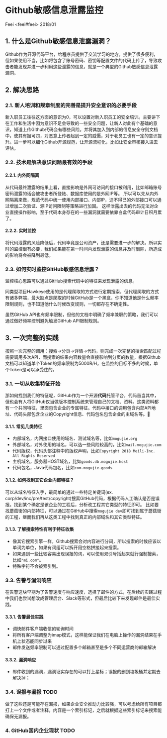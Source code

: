 # Github敏感信息泄露监控
Feei <feei#feei> 2018/01

## 1. 什么是Github敏感信息泄露漏洞？
Github作为开源代码平台，给程序员提供了交流学习的地方，提供了很多便利，但如果使用不当，比如将包含了账号密码、密钥等配置文件的代码上传了，导致攻击者能发现并进一步利用这些泄露的信息，就是一个典型的Github敏感信息泄露漏洞。

## 2. 解决思路
### 2.1. 新人培训和规章制度的完善是提升安全意识的必要手段
新入职员工往往这方面的意识为0，可以设置对新入职员工的安全培训。主要讲下在工作和生活中因为意识不足会导致的一些安全问题，让新人对此有个基础的意识，知道上传Github代码会有哪些风险。并将其加入到内部的信息安全守则文档中，使其有据可罚，对恶意上传者起到一定的威慑，对于老员工也有一定的意识提升。进一步可以细化Github开源规范，让开源流程化，比如让安全审核接入进去评估。

### 2.2. 技术是解决意识问题最有效的手段
#### 2.2.1. 内外网隔离
从代码最终泄露的结果上看，直接影响是外网可访问的接口被利用，比如邮箱账号密码泄露的话会被攻击者所登陆、数据库使用的是外网IP等。
所以可以先从内外网隔离来做，规范代码中统一使用内部接口、内部IP，迫不得已的外部接口可以通过增加二次验证、源IP访问限制等策略进行加固。
这样泄露出去的代码无法对企业直接操作影响，至于代码本身存在的一些漏洞就需要依靠白盒代码审计日积月累了。

#### 2.2.2. 实时监控
将代码泄露的风险降低后，代码毕竟是公司资产，还是需要进一步的解决。所以实时的监控很有必要，我们如果能在第一时间内发现泄露的信息并及时删除，所造成的影响将会被降到最低。

### 2.3. 如何实时监控GitHub敏感信息泄露？
监控核心思路可以通过GitHub搜索代码中的特征来发现泄露的信息。

同类型项目Hawkeye使用的是代理爬取的方式进行定期搜索，但代理爬取的方式有诸多弊端，最大缺点是爬取的时候GitHub是一个黑盒，你不知道他是什么频率限制规则，也不知道他什么时候改变规则，一切都存在不确定性。

虽然GitHub API也有频率限制，但他的文档中明确了频率兼职的策略，我们可以通过做好频率控制避免触发GitHub API限制规则。

## 3. 一次完整的实践
按照一次完整的调用：搜索->分页->详情->代码，则完成一次完整的搜索匹配过程需要调用多次API，而搜索的结果内容数量会直接影响到分页的数量，根据Github文档可以知道单个Token的频率限制为5000R/H，在监控的目标不多的时候，单个Token是可以承受住的。

### 3.1. 一切从收集特征开始
那如何找到我们的特征呢，GitHub作为一个开源**代码**托管平台，代码首当其中，但也会有人将GitHub仅当做版本控制系统来管理自己的文档、资料。这类资料都有一个共同特征，里面包含企业的专属特征。代码中接口的调用包含内部API地址、代码头部包含企业的Copyright信息、代码包名包含企业的主域名等。

#### 3.1.1. 常见几类特征
- 内部域名，内网接口使用的域名、测试域名等，比如`mogujie.org`
- 外部域名，对外使用的域名，可以选一些风险较高的，比如`mail.mogujie.com`
- 代码版权，代码头部注释中的版权声明，比如`Copyright 2018 Meili-Inc. All Rights Reserved`
- 主机域名，服务器HOST域名，比如`goods.db.mogujie.host`
- 代码包名，Java代码包名，比如`com.mogujie.goods`

#### 3.1.2. 如何找到其它企业内部特征？
可以从域名特征入手，最简单的通过一些特定关键词(ex. corp/dev/inc/pre/test/copyright)搜索GitHub代码，根据代码人工确认是否是误报。找到某个确定是该企业的工程后，分析改工程其它类型的特征即可。
比如要找蘑菇街的内部特征，可以通过在GitHub中搜索`mogujie dev`即可找到属于蘑菇街的工程，继而我们再从这类工程中找到真正的内部域名和其它类型特征。

#### 3.1.3. 了解搜索特性有利于特征收集
- 像其它搜索引擎一样，Github搜索会对内容进行分词，所以搜索的时候应该以单词为单位，如果有词组可以拆开用空格拼接起来搜索。
- 如果遇到一些比较容易出现误报的词，可以使用双引号括起来就行强制搜索，比如`"mi.com"`。
- 特殊字符不会被索引到。

### 3.3. 告警与漏洞响应
在告警这块早期为了告警速度与响应速度，选择了邮件的方式，在后续的实践过程中我们也尝试想改成管理后台、Slack等形式，但最后比较下来发现邮件是最佳实践。

#### 3.3.1. 告警最佳实践
- 调快邮件客户端收信的轮询时间
- 将所有客户端调整为imap模式，这样能保证我们在电脑上操作的漏洞结果在手机上状态能同步过来
- 邮件发送频率限制可以通过配置多个邮箱甚至是多个不同运营商的邮箱解决

#### 3.3.2. 漏洞响应
- 邮件收到的漏洞，漏洞证实存在的可以打上星标；误报的删到垃圾桶并定期去解决掉；


### 3.4. 误报与漏报 TODO
做了这些还是可能存在漏报，如果企业安全推动力比较强，可以考虑给所有项目都打上一个文件或者注释，内容是一个索引标记，之后就根据这些索引标记来搜索能确保无漏报。

### 4. GitHub国内企业现状 TODO

